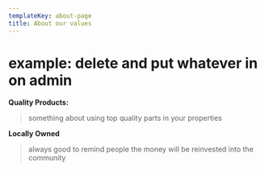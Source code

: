 ```yaml
---
templateKey: about-page
title: About our values
---
```

# **example: delete and put whatever in on admin**

**Quality Products:**

> something about using top quality parts in your properties

**Locally Owned**

> always good to remind people the money will be reinvested into the community
